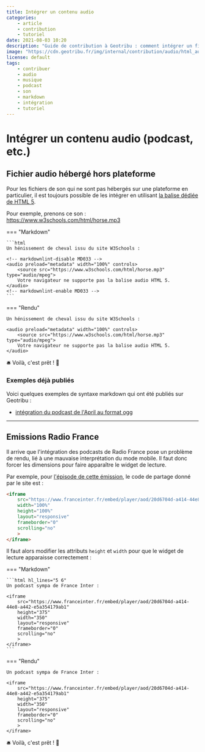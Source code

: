 ```yaml
---
title: Intégrer un contenu audio
categories:
    - article
    - contribution
    - tutoriel
date: 2021-08-03 10:20
description: "Guide de contribution à Geotribu : comment intégrer un fichier audio (podcast, etc.) dans un contenu en Markdown."
image: "https://cdn.geotribu.fr/img/internal/contribution/audio/html_audio_tag.png"
license: default
tags:
    - contribuer
    - audio
    - musique
    - podcast
    - son
    - markdown
    - intégration
    - tutoriel
---
```


# Intégrer un contenu audio (podcast, etc.)

## Fichier audio hébergé hors plateforme

Pour les fichiers de son qui ne sont pas hébergés sur une plateforme en particulier, il est toujours possible de les intégrer en utilisant [la balise dédiée de HTML 5](https://www.w3schools.com/html/html5_audio.asp).

Pour exemple, prenons ce son : <https://www.w3schools.com/html/horse.mp3>

<!-- markdownlint-disable MD046 -->
=== "Markdown"

    ```html
    Un hénissement de cheval issu du site W3Schools :

    <!-- markdownlint-disable MD033 -->
    <audio preload="metadata" width="100%" controls>
        <source src="https://www.w3schools.com/html/horse.mp3" type="audio/mpeg">
        Votre navigateur ne supporte pas la balise audio HTML 5.
    </audio>
    <!-- markdownlint-enable MD033 -->
    ```

=== "Rendu"

    Un hénissement de cheval issu du site W3Schools :

    <audio preload="metadata" width="100%" controls>
        <source src="https://www.w3schools.com/html/horse.mp3" type="audio/mpeg">
        Votre navigateur ne supporte pas la balise audio HTML 5.
    </audio>

:bellhop_bell: Voilà, c'est prêt ! :tada:

### Exemples déjà publiés

Voici quelques exemples de syntaxe markdown qui ont été publiés sur Geotribu :

- [intégration du podcast de l'April au format ogg](https://github.com/geotribu/website/blob/master/content/rdp/2021/rdp_2021-03-26.md?plain=1#L172-L181)

----

## Emissions Radio France

Il arrive que l'intégration des podcasts de Radio France pose un problème de rendu, lié à une mauvaise interprétation du mode mobile. Il faut donc forcer les dimensions pour faire apparaître le widget de lecture.

Par exemple, pour [l'épisode de cette émission](https://www.franceinter.fr/emissions/l-ete-comme-jamais/l-ete-comme-jamais-du-jeudi-29-juillet-2021), le code de partage donné par le site est :

```html
<iframe
    src="https://www.franceinter.fr/embed/player/aod/20d6704d-a414-44e8-a442-e5a354179ab1"
    width="100%"
    height="100%"
    layout="responsive"
    frameborder="0"
    scrolling="no"
    >
</iframe>
```

Il faut alors modifier les attributs `height` et `width` pour que le widget de lecture apparaisse correctement :

<!-- markdownlint-disable MD046 -->
=== "Markdown"

    ```html hl_lines="5 6"
    Un podcast sympa de France Inter :

    <iframe
        src="https://www.franceinter.fr/embed/player/aod/20d6704d-a414-44e8-a442-e5a354179ab1"
        height="375"
        width="350"
        layout="responsive"
        frameborder="0"
        scrolling="no"
        >
    </iframe>
    ```

=== "Rendu"

    Un podcast sympa de France Inter :

    <iframe
        src="https://www.franceinter.fr/embed/player/aod/20d6704d-a414-44e8-a442-e5a354179ab1"
        height="375"
        width="350"
        layout="responsive"
        frameborder="0"
        scrolling="no"
        >
    </iframe>

:bellhop_bell: Voilà, c'est prêt ! :tada:
